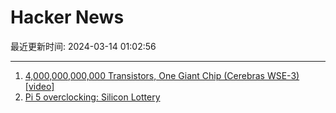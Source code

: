 # Hacker News

最近更新时间: 2024-03-14 01:02:56

--- 
1. [4,000,000,000,000 Transistors, One Giant Chip (Cerebras WSE-3) [video]](https://www.youtube.com/watch?v=f4Dly8I8lMY) 
2. [Pi 5 overclocking: Silicon Lottery](https://www.jeffgeerling.com/blog/2024/important-consideration-about-pi-5-overclocking) 

